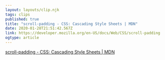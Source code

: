 ```yaml
---
layout: layouts/clip.njk 
tags: clips 
published: true 
title: "scroll-padding - CSS: Cascading Style Sheets | MDN" 
date: 2020-01-28T21:51:42.567Z 
link: https://developer.mozilla.org/en-US/docs/Web/CSS/scroll-padding 
ogtype: article 
---
```

[scroll-padding - CSS: Cascading Style Sheets | MDN](https://developer.mozilla.org/en-US/docs/Web/CSS/scroll-padding) 
